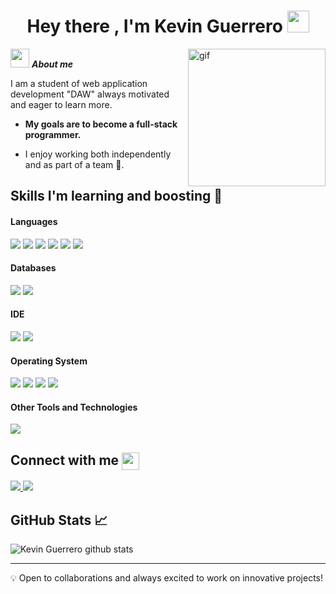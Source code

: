 <h1 align="center"><b>Hey there , I'm Kevin Guerrero </b><img src="https://media.giphy.com/media/hvRJCLFzcasrR4ia7z/giphy.gif" width="35"></h1>

<img align="right" width=220px alt="gif" src="https://media.tenor.com/Ly9-JCtgHCkAAAAj/dragon-dance-night-fury.gif" />

<img src="https://media1.giphy.com/media/BqhITJcDIN6kfcNbqg/giphy.webp?cid=ecf05e47a0wi5jz1o9ieyv89709pg60hhpyjx84lxvbqgj5u&ep=v1_stickers_search&rid=giphy.webp&ct=s" width="30px">&nbsp;***About me***

I am a student of web application development "DAW" always motivated and eager to learn more.
* **My goals are to become a full-stack programmer.**
- I enjoy working both independently and as part of a team 🤝.

## Skills I'm learning and boosting 🚀

<h4> Languages </h4>
<span> 
  <img src="https://img.shields.io/badge/HTML5-E34F26?style=for-the-badge&logo=html5&logoColor=white">
  <img src="https://img.shields.io/badge/CSS3-1572B6?style=for-the-badge&logo=css3&logoColor=white">
  <img src="https://img.shields.io/badge/JavaScript-F7DF1E?style=for-the-badge&logo=javascript&logoColor=black">
  <img src="https://img.shields.io/badge/kotlin-%237F52FF.svg?style=for-the-badge&logo=kotlin&logoColor=white">
  <img src="https://img.shields.io/badge/php-%23777BB4.svg?style=for-the-badge&logo=php&logoColor=white">
  <img src="https://img.shields.io/badge/python-3670A0?style=for-the-badge&logo=python&logoColor=ffdd54">
</span>

<h4> Databases </h4>
<span>
  <img src="https://img.shields.io/badge/PostgreSQL-316192?style=for-the-badge&logo=postgresql&logoColor=white">
  <img src="https://img.shields.io/badge/MySQL-00000F?style=for-the-badge&logo=mysql&logoColor=white">
</span>

<h4> IDE </h4>
<span>
<img src="https://img.shields.io/badge/IntelliJIDEA-000000.svg?style=for-the-badge&logo=intellij-idea&logoColor=white">
<img src="https://img.shields.io/badge/Visual_Studio_Code-0078D4?style=for-the-badge&logo=visual%20studio%20code&logoColor=white">
</span>

<h4> Operating System </h4>
<span>
  <img src="https://img.shields.io/badge/Linux-FCC624?style=for-the-badge&logo=linux&logoColor=black">
  <img src="https://img.shields.io/badge/Ubuntu-E95420?style=for-the-badge&logo=ubuntu&logoColor=white">
  <img src="https://img.shields.io/badge/Arch%20Linux-1793D1?logo=arch-linux&logoColor=fff&style=for-the-badge">
  <img src="https://img.shields.io/badge/Windows-0078D6?style=for-the-badge&logo=windows&logoColor=white">
</span>

<h4> Other Tools and Technologies </h4>
<span>
  <img src="https://img.shields.io/badge/Git-F05032?style=for-the-badge&logo=git&logoColor=white">
</span>

<h2>  Connect with me <img src="https://emojis.slackmojis.com/emojis/images/1579216111/7550/pikachu_wave.gif?1579216111" align="center"width="28" /> </h2>
<a href= "https://www.instagram.com/kevin_guerrer0/">
  <img src="https://img.shields.io/badge/Instagram-%23E4405F.svg?style=for-the-badge&logo=Instagram&logoColor=white">
</a>
<a href= "mailto:eduardogyerr@gmail.com">
  <img src="https://img.shields.io/badge/Gmail-D14836?style=for-the-badge&logo=gmail&logoColor=white">
</a>

## GitHub Stats 📈
<img src="https://github-readme-stats.vercel.app/api?username=kevin-guerrero&show_icons=true&theme=radical" alt="Kevin Guerrero github stats" /> 

---

💡 Open to collaborations and always excited to work on innovative projects!
